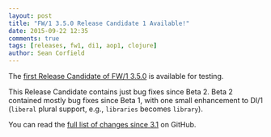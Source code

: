 ```yaml
---
layout: post
title: "FW/1 3.5.0 Release Candidate 1 Available!"
date: 2015-09-22 12:35
comments: true
tags: [releases, fw1, di1, aop1, clojure]
author: Sean Corfield
---
```

The [first Release Candidate of FW/1 3.5.0](https://github.com/framework-one/fw1/releases/tag/v3.5.0-rc1) is available for testing.

This Release Candidate contains just bug fixes since Beta 2. Beta 2 contained mostly bug fixes since Beta 1, with one small enhancement to DI/1 (`liberal` plural support, e.g., `libraries` becomes `library`).

You can read the [full list of changes since 3.1](https://github.com/framework-one/fw1/issues?q=is%3Aissue+milestone%3A3.5+is%3Aclosed) on GitHub.
